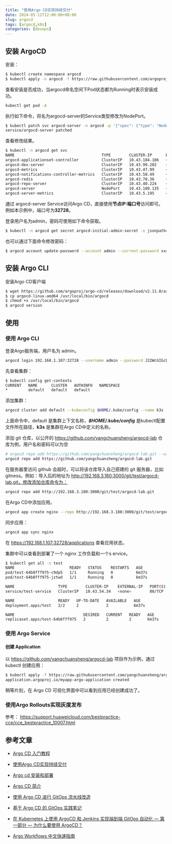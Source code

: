 ```yaml
---
title: "使用Argo CD实现持续交付"
date: 2024-05-11T12:00:00+08:00
slug: argocd
tags: [argocd,k8s]
categories: [devops]
---
```


## 安装 ArgoCD

安装：

```bash
$ kubectl create namespace argocd
$ kubectl apply -n argocd -f https://raw.githubusercontent.com/argoproj/argo-cd/stable/manifests/install.yaml
```

查看安装是否成功，当argocd命名空间下Pod状态都为Running时表示安装成功。

```bash
kubectl get pod -A
```

执行如下命令，将名为argocd-server的Service类型修改为NodePort。

```bash
$ kubectl patch svc argocd-server -n argocd -p '{"spec": {"type": "NodePort"}}'
service/argocd-server patched
```

查看修改结果。

```bash
$ kubectl -n argocd get svc
NAME                                      TYPE        CLUSTER-IP      EXTERNAL-IP   PORT(S)                      AGE
argocd-applicationset-controller          ClusterIP   10.43.184.106   <none>        7000/TCP,8080/TCP            24h
argocd-dex-server                         ClusterIP   10.43.99.202    <none>        5556/TCP,5557/TCP,5558/TCP   24h
argocd-metrics                            ClusterIP   10.43.47.99     <none>        8082/TCP                     24h
argocd-notifications-controller-metrics   ClusterIP   10.43.58.49     <none>        9001/TCP                     24h
argocd-redis                              ClusterIP   10.43.70.36     <none>        6379/TCP                     24h
argocd-repo-server                        ClusterIP   10.43.40.224    <none>        8081/TCP,8084/TCP            24h
argocd-server                             NodePort    10.43.180.135   <none>        80:31912/TCP,443:32728/TCP   24h
argocd-server-metrics                     ClusterIP   10.43.5.195     <none>        8083/TCP                     24h
```

通过 argocd-server Service访问Argo CD，直接使用**节点IP:端口号**访问即可。例如本示例中，端口号为**32728**。

登录用户名为admin，密码可使用如下命令获取。

```bash
$ kubectl -n argocd get secret argocd-initial-admin-secret -o jsonpath="{.data.password}" | base64 -d;echo
```

也可以通过下面命令修改密码：

```bash
$ argocd account update-password --account admin --current-password xxxx --new-password xxxx
```

## 安装 Argo CLI

安装Argo CD客户端

```bash
$ wget https://github.com/argoproj/argo-cd/releases/download/v2.11.0/argocd-linux-amd64
$ cp argocd-linux-amd64 /usr/local/bin/argocd
$ chmod +x /usr/local/bin/argocd
$ argocd version
```



## 使用

### 使用 Argo CLI

登录Argo服务端，用户名为 admin。

```bash
argocd login 192.168.1.107:32728 --username admin --password J22WcGIGcDnbmOtB
```

先查看集群：

```bash
$ kubectl config get-contexts
CURRENT   NAME      CLUSTER   AUTHINFO   NAMESPACE
*         default   default   default
```

添加集群：

```bash
argocd cluster add default --kubeconfig $HOME/.kube/config --name k3s
```

上面命令中，default 是集群上下文名称，***$HOME/.kube/config*** 是kubectl配置文件所在路径，**k3s** 是集群在Argo CD中定义的名称。

添加 git 仓库，以公开的 https://github.com/yangchuansheng/argocd-lab 仓库为例，用户名和密码可以为空

```bash
# argocd repo add https://github.com/yangchuansheng/argocd-lab.git --username <username> --password <password>
argocd repo add https://github.com/yangchuansheng/argocd-lab.git
```

在服务器里访问 github 会超时，可以将该仓库导入自己搭建的 git 服务器，比如 gitness。例如：导入后的地址为 http://192.168.3.180:3000/git/test/argocd-lab.git，修改添加仓库命令为：

```bash
argocd repo add http://192.168.3.180:3000/git/test/argocd-lab.git
```

在Argo CD中添加应用。

```bash
argocd app create nginx --repo http://192.168.3.180:3000/git/test/argocd-lab.git --path dev --dest-server https://192.168.1.107:6443 --dest-namespace test
```

同步应用：

```bash
argocd app sync nginx
```

在 https://192.168.1.107:32728/applications 查看应用状态。

集群中可以查看到部署了一个 nginx 工作负载和一个s ervice。

```bash
$ kubectl get all -n test
NAME                        READY   STATUS    RESTARTS   AGE
pod/test-64b8fff975-c9dp5   1/1     Running   0          6m37s
pod/test-64b8fff975-jztwd   1/1     Running   0          6m37s

NAME                   TYPE        CLUSTER-IP    EXTERNAL-IP   PORT(S)   AGE
service/test-service   ClusterIP   10.43.54.34   <none>        80/TCP    6m37s

NAME                   READY   UP-TO-DATE   AVAILABLE   AGE
deployment.apps/test   2/2     2            2           6m37s

NAME                              DESIRED   CURRENT   READY   AGE
replicaset.apps/test-64b8fff975   2         2         2       6m37s
```

### 使用 Argo Service

#### 创建 Application

以 https://github.com/yangchuansheng/argocd-lab 项目作为示例，通过 kubectl 创建应用：

```bash
$ kubectl apply -f https://raw.githubusercontent.com/yangchuansheng/argocd-lab/main/application.yaml
application.argoproj.io/myapp-argo-application created
```

稍等片刻，在 Argo CD 可视化界面中可以看到应用已经创建成功了。

### 使用Argo Rollouts实现灰度发布

参考： https://support.huaweicloud.com/bestpractice-cce/cce_bestpractice_10007.html

## 参考文章

- [Argo CD 入门教程](https://icloudnative.io/posts/getting-started-with-argocd/)
- [使用Argo CD实现持续交付](https://support.huaweicloud.com/bestpractice-cce/cce_bestpractice_10007.html)

- [Argo cd 安装和部署](https://www.jobcher.com/argocd/)
- [Argo CD 简介](https://mafeifan.com/DevOps/K8s/k8s-%E5%9F%BA%E7%A1%80-%E4%BD%BF%E7%94%A8argocd.html)
- [使用 Argo CD 进行 GitOps 流水线改造](https://www.51cto.com/article/768181.html)

- [基于 Argo CD 的 GitOps 实践笔记](https://www.aneasystone.com/archives/2023/05/gitops-with-argocd.html)
- [在 Kubernetes 上使用 ArgoCD 和 Jenkins 实现端到端 GitOps 自动化 — 第一部分 — 为什么要使用 ArgoCD？](https://emrah-t.medium.com/extending-your-ci-cd-pipeline-with-gitops-an-end-to-end-automation-with-argocd-and-jenkins-on-f6c39b3dcb21)

- [Argo Workflows 中文快速指南](https://cloud.tencent.com/developer/article/2226811)
